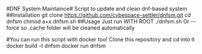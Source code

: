 #DNF System Maintaince# 
Script to update and clean dnf-based system
##Installation
git clone https://github.com/cybespace-settler/dnfsm.git
cd dnfsm
chmod a+x dnfsm.sh
##Usage
Just run WITH ROOT ./dnfsm.sh 
Or --force so .cache folder will be cleaned automatically

#You can run this script with docker too!
Clone this repository and cd into it
docker build -t dnfsm
docker run dnfsm
